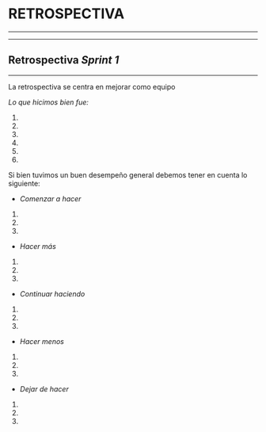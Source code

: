 # RETROSPECTIVA
-----
-----

## Retrospectiva *Sprint 1*
-----
La retrospectiva se centra en mejorar como equipo

*Lo que hicimos bien fue:*

1.
2.
3.
4.
5.
6.


Si bien tuvimos un buen desempeño general debemos tener en cuenta lo siguiente:

- *Comenzar a hacer*
1.
2.
3.

- *Hacer más*
1.
2.
3.

- *Continuar haciendo*
1.
2.
3.

- *Hacer menos*
1.
2.
3.

- *Dejar de hacer*
1.
2.
3.
